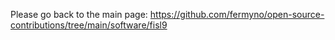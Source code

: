 Please go back to the main page: <a href="https://github.com/fermyno/open-source-contributions/tree/main/software/fisl9">https://github.com/fermyno/open-source-contributions/tree/main/software/fisl9</a>
